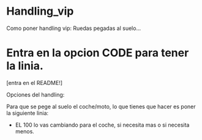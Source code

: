 # Handling_vip
Como poner handling vip: Ruedas pegadas al suelo...

# Entra en la opcion CODE para tener la linia.
[entra en el README!]

Opciones del handling:

Para que se pege al suelo el coche/moto, lo que tienes que hacer es poner la siguiente linia:

<fDownforceModifier value="100" />

* EL 100 lo vas cambiando para el coche, si necesita mas o si necesita menos.
